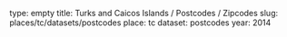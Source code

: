 type: empty
title: Turks and Caicos Islands / Postcodes / Zipcodes
slug: places/tc/datasets/postcodes
place: tc
dataset: postcodes
year: 2014
